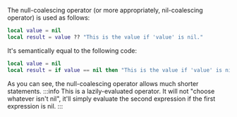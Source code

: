 The null-coalescing operator (or more appropriately, nil-coalescing operator) is used as follows:
```lua showLineNumbers
local value = nil
local result = value ?? "This is the value if 'value' is nil."
```
It's semantically equal to the following code:
```lua showLineNumbers
local value = nil
local result = if value == nil then "This is the value if 'value' is nil." else value
```
As you can see, the null-coalescing operator allows much shorter statements.
:::info
This is a lazily-evaluated operator. It will not "choose whatever isn't nil", it'll simply evaluate the second expression if the first expression is nil.
:::